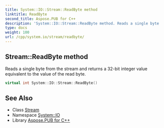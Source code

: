 ```yaml
---
title: System::IO::Stream::ReadByte method
linktitle: ReadByte
second_title: Aspose.PUB for C++
description: 'System::IO::Stream::ReadByte method. Reads a single byte from the stream and returns a 32-bit integer value equivalent to the value of the read byte in C++.'
type: docs
weight: 100
url: /cpp/system.io/stream/readbyte/
---
```

## Stream::ReadByte method


Reads a single byte from the stream and returns a 32-bit integer value equivalent to the value of the read byte.

```cpp
virtual int System::IO::Stream::ReadByte()
```

## See Also

* Class [Stream](../)
* Namespace [System::IO](../../)
* Library [Aspose.PUB for C++](../../../)
